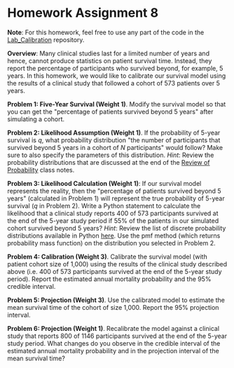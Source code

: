 # Homework Assignment 8

**Note**: For this homework, feel free to use any part of the code in 
the [Lab_Calibration](https://github.com/HPM573/Lab_Calibration) repository. 

**Overview**:  Many clinical studies last for a limited number of years and hence, 
cannot produce statistics on patient survival time. 
Instead, they report the percentage of participants who survived beyond, for example, 5 years. 
In this homework, we would like to calibrate our survival model using the results of 
a clinical study that followed a cohort of 573 patients over 5 years. 

**Problem 1: Five-Year Survival (Weight 1)**. 
Modify the survival model so that you can get the 
"percentage of patients survived beyond 5 years" after simulating a cohort. 

**Problem 2: Likelihood Assumption (Weight 1)**. 
If the probability of 5-year survival is _q_, what probability distribution 
"the number of participants that survived beyond 5 years in a cohort of _N_ participants" would follow? 
Make sure to also specify the parameters of this distribution. 
_Hint_: Review the probability distributions that are discussed at the end of the 
[Review of Probability](https://yale.instructure.com/courses/54313/files/folder/Class%20Notes?preview=3429587) 
class notes.

**Problem 3: Likelihood Calculation (Weight 1)**: 
If our survival model represents the reality, then the 
"percentage of patients survived beyond 5 years" (calculated in Problem 1) 
will represent the true probability of 5-year survival (_q_ in Problem 2). 
Write a Python statement to calculate the likelihood that 
a clinical study reports 400 of 573 participants survived at the end of the 5-year study period 
if 55% of the patients in our simulated cohort survived beyond 5 years?
_Hint_: Review the list of discrete probability distributions available in Python 
[here](https://docs.scipy.org/doc/scipy/reference/stats.html). 
Use the pmf method (which returns probability mass function) on the distribution you selected in Problem 2. 

**Problem 4: Calibration (Weight 3)**. 
Calibrate the survival model (with patient cohort size of 1,000) 
using the results of the clinical study described above 
(i.e. 400 of 573 participants survived at the end of the 5-year study period). 
Report the estimated annual mortality probability and the 95% credible interval. 

**Problem 5: Projection (Weight 3)**. 
Use the calibrated model to estimate the mean survival time of the cohort of size 1,000. 
Report the 95% projection interval. 

**Problem 6: Projection (Weight 1)**. 
Recalibrate the model against a clinical study that reports 800 of 1146 participants 
survived at the end of the 5-year study period. 
What changes do you observe in the credible interval of the estimated annual mortality probability 
and in the projection interval of the mean survival time? 
